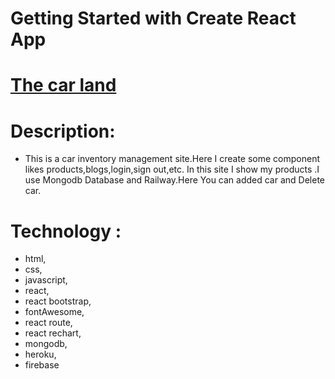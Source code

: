 # Getting Started with Create React App

# [The car land](https://the-car-land.web.app/)

# Description:

- This is a car inventory management site.Here I create some component likes products,blogs,login,sign out,etc. In this site I show my products .I use Mongodb Database and Railway.Here You can added car and Delete car.

# Technology :

- html,
- css,
- javascript,
- react,
- react bootstrap,
- fontAwesome,
- react route,
- react rechart,
- mongodb,
- heroku,
- firebase
